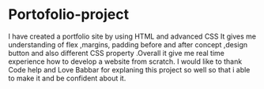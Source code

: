 # Portofolio-project
I have created a portfolio site by using HTML and advanced CSS
 It gives me understanding of flex ,margins, padding before and after concept ,design button and also different CSS property .Overall it give me real time experience how to develop a website from scratch. I would like to thank Code help and Love Babbar for explaning this project so well so that i able to make it and be confident about it.
